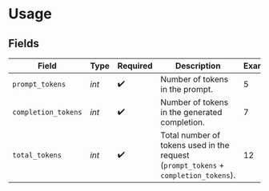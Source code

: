 # Usage


## Fields

| Field                                                                               | Type                                                                                | Required                                                                            | Description                                                                         | Example                                                                             |
| ----------------------------------------------------------------------------------- | ----------------------------------------------------------------------------------- | ----------------------------------------------------------------------------------- | ----------------------------------------------------------------------------------- | ----------------------------------------------------------------------------------- |
| `prompt_tokens`                                                                     | *int*                                                                               | :heavy_check_mark:                                                                  | Number of tokens in the prompt.                                                     | 5                                                                                   |
| `completion_tokens`                                                                 | *int*                                                                               | :heavy_check_mark:                                                                  | Number of tokens in the generated completion.                                       | 7                                                                                   |
| `total_tokens`                                                                      | *int*                                                                               | :heavy_check_mark:                                                                  | Total number of tokens used in the request (`prompt_tokens` + `completion_tokens`). | 12                                                                                  |
